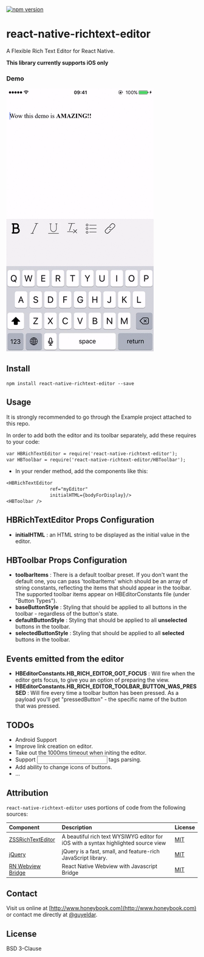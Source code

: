 [![npm version](https://badge.fury.io/js/react-native-richtext-editor.svg)](https://badge.fury.io/js/react-native-richtext-editor)

# react-native-richtext-editor
A Flexible Rich Text Editor for React Native.

**This library currently supports iOS only**

### Demo
![](./demo.gif)

Install
--------------

```npm install react-native-richtext-editor --save```

Usage
--------------
It is strongly recommended to go through the Example project attached to this repo.

In order to add both the editor and its toolbar separately, add these requires to your code:
```
var HBRichTextEditor = require('react-native-richtext-editor');
var HBToolbar = require('react-native-richtext-editor/HBToolbar');
```

- In your render method, add the components like this:
```
<HBRichTextEditor
                ref="myEditor"
                initialHTML={bodyForDisplay}/>
<HBToolbar />
```

HBRichTextEditor Props Configuration
--------------
- **initialHTML** : an HTML string to be displayed as the initial value in the editor.

HBToolbar Props Configuration
--------------
- **toolbarItems** : There is a default toolbar preset. If you don't want the default one, you can pass 'toolbarItems' which should be an array of string constants, reflecting the items that should appear in the toolbar. The supported toolbar items appear on HBEditorConstants file (under "Button Types").
- **baseButtonStyle** : Styling that should be applied to all buttons in the toolbar - regardless of the button's state.
- **defaultButtonStyle** : Styling that should be applied to all **unselected** buttons in the toolbar.
- **selectedButtonStyle** : Styling that should be applied to all **selected** buttons in the toolbar.

Events emitted from the editor
--------------
- **HBEditorConstants.HB_RICH_EDITOR_GOT_FOCUS** : Will fire when the editor gets focus, to give you an option of preparing the view.
- **HBEditorConstants.HB_RICH_EDITOR_TOOLBAR_BUTTON_WAS_PRESSED** : Will fire every time a toolbar button has been pressed. As a payload you'll get "pressedButton" - the specific name of the button that was pressed.

TODOs
--------------
- Android Support
- Improve link creation on editor.
- Take out the 1000ms timeout when initing the editor.
- Support <Input> tags parsing.
- Add ability to change icons of buttons.
- ...

Attribution
--------------

`react-native-richtext-editor` uses portions of code from the following sources:

| Component     | Description   | License  |
| :------------- |:-------------| :-----|
| [ZSSRichTextEditor](https://github.com/nnhubbard/ZSSRichTextEditor)      | A beautiful rich text WYSIWYG editor for iOS with a syntax highlighted source view | [MIT](https://github.com/nnhubbard/ZSSRichTextEditor/blob/master/LICENSE.txt) |
| [jQuery](https://jquery.com)      | jQuery is a fast, small, and feature-rich JavaScript library.      |   [MIT](http://jquery.org/license) |
| [RN Webview Bridge](react-native-webview-bridge)      | React Native Webview with Javascript Bridge      |   [MIT](https://github.com/alinz/react-native-webview-bridge/blob/master/LICENSE) |

Contact
--------------
Visit us online at [http://www.honeybook.com](http://www.honeybook.com) or contact me directly at [@guyeldar](https://twitter.com/guyeldar).

License
----
BSD 3-Clause
